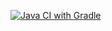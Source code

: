 [![Java CI with Gradle](https://github.com/Nadi-Ya/HW_Patterns/actions/workflows/gradle.yml/badge.svg)](https://github.com/Nadi-Ya/HW_Patterns/actions/workflows/gradle.yml)
